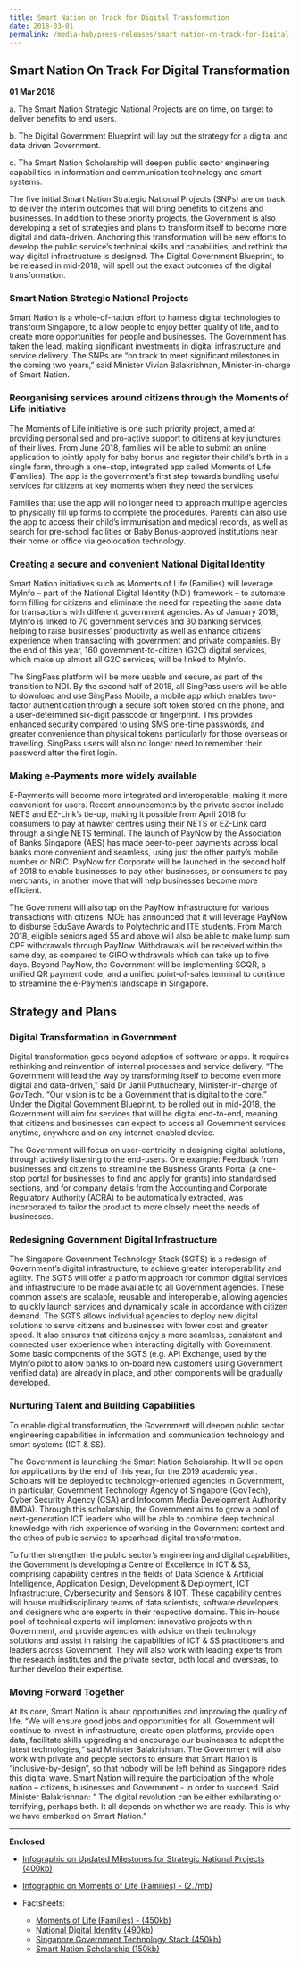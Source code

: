 ```yaml
---
title: Smart Nation on Track for Digital Transformation
date: 2018-03-01
permalink: /media-hub/press-releases/smart-nation-on-track-for-digital-transformation/
---
```

## Smart Nation On Track For Digital Transformation

**01 Mar 2018**

a. The Smart Nation Strategic National Projects are on time, on target to deliver benefits to end users.

b. The Digital Government Blueprint will lay out the strategy for a digital and data driven Government.

c. The Smart Nation Scholarship will deepen public sector engineering capabilities in information and communication technology and smart systems.

The five initial Smart Nation Strategic National Projects (SNPs) are on track to deliver the interim outcomes that will bring benefits to citizens and businesses. In addition to these priority projects, the Government is also developing a set of strategies and plans to transform itself to become more digital and data-driven. Anchoring this transformation will be new efforts to develop the public service’s technical skills and capabilities, and rethink the way digital infrastructure is designed. The Digital Government Blueprint, to be released in mid-2018, will spell out the exact outcomes of the digital transformation.

### Smart Nation Strategic National Projects

Smart Nation is a whole-of-nation effort to harness digital technologies to transform Singapore, to allow people to enjoy better quality of life, and to create more opportunities for people and businesses. The Government has taken the lead, making significant investments in digital infrastructure and service delivery. The SNPs are “on track to meet significant milestones in the coming two years,” said Minister Vivian Balakrishnan, Minister-in-charge of Smart Nation.

### Reorganising services around citizens through the Moments of Life initiative

The Moments of Life initiative is one such priority project, aimed at providing personalised and pro-active support to citizens at key junctures of their lives. From June 2018, families will be able to submit an online application to jointly apply for baby bonus and register their child’s birth in a single form, through a one-stop, integrated app called Moments of Life (Families). The app is the government’s first step towards bundling useful services for citizens at key moments when they need the services.

Families that use the app will no longer need to approach multiple agencies to physically fill up forms to complete the procedures. Parents can also use the app to access their child’s immunisation and medical records, as well as search for pre-school facilities or Baby Bonus-approved institutions near their home or office via geolocation technology.

### Creating a secure and convenient National Digital Identity

Smart Nation initiatives such as Moments of Life (Families) will leverage MyInfo – part of the National Digital Identity (NDI) framework – to automate form filling for citizens and eliminate the need for repeating the same data for transactions with different government agencies. As of January 2018, MyInfo is linked to 70 government services and 30 banking services, helping to raise businesses’ productivity as well as enhance citizens’ experience when transacting with government and private companies. By the end of this year, 160 government-to-citizen (G2C) digital services, which make up almost all G2C services, will be linked to MyInfo.

The SingPass platform will be more usable and secure, as part of the transition to NDI. By the second half of 2018, all SingPass users will be able to download and use SingPass Mobile, a mobile app which enables two-factor authentication through a secure soft token stored on the phone, and a user-determined six-digit passcode or fingerprint. This provides enhanced security compared to using SMS one-time passwords, and greater convenience than physical tokens particularly for those overseas or travelling. SingPass users will also no longer need to remember their password after the first login.

### Making e-Payments more widely available

E-Payments will become more integrated and interoperable, making it more convenient for users. Recent announcements by the private sector include NETS and EZ-Link’s tie-up, making it possible from April 2018 for consumers to pay at hawker centres using their NETS or EZ-Link card through a single NETS terminal. The launch of PayNow by the Association of Banks Singapore (ABS) has made peer-to-peer payments across local banks more convenient and seamless, using just the other party’s mobile number or NRIC. PayNow for Corporate will be launched in the second half of 2018 to enable businesses to pay other businesses, or consumers to pay merchants, in another move that will help businesses become more efficient.

The Government will also tap on the PayNow infrastructure for various transactions with citizens. MOE has announced that it will leverage PayNow to disburse EduSave Awards to Polytechnic and ITE students. From March 2018, eligible seniors aged 55 and above will also be able to make lump sum CPF withdrawals through PayNow. Withdrawals will be received within the same day, as compared to GIRO withdrawals which can take up to five days. Beyond PayNow, the Government will be implementing SGQR, a unified QR payment code, and a unified point-of-sales terminal to continue to streamline the e-Payments landscape in Singapore.

## Strategy and Plans

### Digital Transformation in Government

Digital transformation goes beyond adoption of software or apps. It requires rethinking and reinvention of internal processes and service delivery. “The Government will lead the way by transforming itself to become even more digital and data-driven,” said Dr Janil Puthucheary, Minister-in-charge of GovTech. “Our vision is to be a Government that is digital to the core.” Under the Digital Government Blueprint, to be rolled out in mid-2018, the Government will aim for services that will be digital end-to-end, meaning that citizens and businesses can expect to access all Government services anytime, anywhere and on any internet-enabled device.

The Government will focus on user-centricity in designing digital solutions, through actively listening to the end-users. One example: Feedback from businesses and citizens to streamline the Business Grants Portal (a one-stop portal for businesses to find and apply for grants) into standardised sections, and for company details from the Accounting and Corporate Regulatory Authority (ACRA) to be automatically extracted, was incorporated to tailor the product to more closely meet the needs of businesses.

### Redesigning Government Digital Infrastructure

The Singapore Government Technology Stack (SGTS) is a redesign of Government’s digital infrastructure, to achieve greater interoperability and agility. The SGTS will offer a platform approach for common digital services and infrastructure to be made available to all Government agencies. These common assets are scalable, reusable and interoperable, allowing agencies to quickly launch services and dynamically scale in accordance with citizen demand. The SGTS allows individual agencies to deploy new digital solutions to serve citizens and businesses with lower cost and greater speed. It also ensures that citizens enjoy a more seamless, consistent and connected user experience when interacting digitally with Government. Some basic components of the SGTS (e.g. API Exchange, used by the MyInfo pilot to allow banks to on-board new customers using Government verified data) are already in place, and other components will be gradually developed.

### Nurturing Talent and Building Capabilities

To enable digital transformation, the Government will deepen public sector engineering capabilities in information and communication technology and smart systems (ICT & SS).

The Government is launching the Smart Nation Scholarship. It will be open for applications by the end of this year, for the 2019 academic year. Scholars will be deployed to technology-oriented agencies in Government, in particular, Government Technology Agency of Singapore (GovTech), Cyber Security Agency (CSA) and Infocomm Media Development Authority (IMDA). Through this scholarship, the Government aims to grow a pool of next-generation ICT leaders who will be able to combine deep technical knowledge with rich experience of working in the Government context and the ethos of public service to spearhead digital transformation.

To further strengthen the public sector’s engineering and digital capabilities, the Government is developing a Centre of Excellence in ICT & SS, comprising capability centres in the fields of Data Science & Artificial Intelligence, Application Design, Development & Deployment, ICT Infrastructure, Cybersecurity and Sensors & IOT. These capability centres will house multidisciplinary teams of data scientists, software developers, and designers who are experts in their respective domains. This in-house pool of technical experts will implement innovative projects within Government, and provide agencies with advice on their technology solutions and assist in raising the capabilities of ICT & SS practitioners and leaders across Government. They will also work with leading experts from the research institutes and the private sector, both local and overseas, to further develop their expertise.

### Moving Forward Together

 At its core, Smart Nation is about opportunities and improving the quality of life. “We will ensure good jobs and opportunities for all. Government will continue to invest in infrastructure, create open platforms, provide open data, facilitate skills upgrading and encourage our businesses to adopt the latest technologies,“ said Minister Balakrishnan. The Government will also work with private and people sectors to ensure that Smart Nation is “inclusive-by-design”, so that nobody will be left behind as Singapore rides this digital wave. Smart Nation will require the participation of the whole nation – citizens, businesses and Government - in order to succeed. Said Minister Balakrishnan: ” The digital revolution can be either exhilarating or terrifying, perhaps both. It all depends on whether we are ready. This is why we have embarked on Smart Nation.”

---

**Enclosed**

-   [Infographic on Updated Milestones for Strategic National Projects (400kb)](/files/press-releases/2018/infographic-on-updated-milestones-for-strategic-national-projects.pdf)

-   [Infographic on Moments of Life (Families) - (2.7mb)](/files/press-releases/2018/infographic-moments-of-life-(families).pdf)
-   Factsheets:
    -   [Moments of Life (Families) - (450kb)](/files/press-releases/2018/moments-of-life-families-factsheet.pdf)
    -   [National Digital Identity (490kb)](/files/press-releases/2018/national-digital-identity-factsheet.pdf)
    -   [Singapore Government Technology Stack (450kb)](/files/press-releases/2018/singapore-government-technology-stack-factsheet.pdf)
    -   [Smart Nation Scholarship (150kb)](/files/press-releases/2018/smart-nation-scholarship-media-factsheet.pdf)